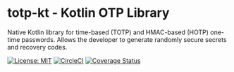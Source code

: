 # totp-kt - Kotlin OTP Library

Native Kotlin library for time-based (TOTP) and HMAC-based (HOTP) one-time passwords.
Allows the developer to generate randomly secure secrets and recovery codes.

[![License: MIT](https://img.shields.io/badge/License-MIT-yellow.svg)](https://opensource.org/licenses/MIT) 
[![CircleCI](https://dl.circleci.com/status-badge/img/gh/robinohs/totp-kt/tree/main.svg?style=svg)](https://dl.circleci.com/status-badge/redirect/gh/robinohs/totp-kt/tree/main)
[![Coverage Status](https://coveralls.io/repos/github/robinohs/totp-kt/badge.svg?branch=main)](https://coveralls.io/github/robinohs/totp-kt?branch=main) 

